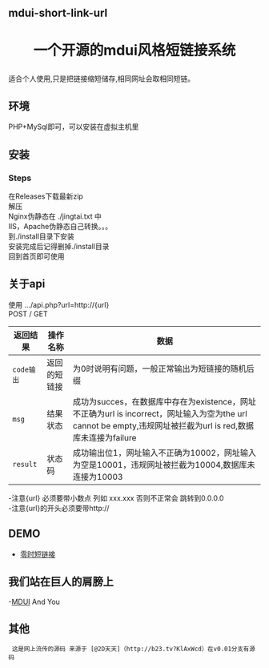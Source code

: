 ## mdui-short-link-url
<h1 align="center">

一个开源的mdui风格短链接系统
  <br>
</h1>

适合个人使用,只是把链接缩短储存,相同网址会取相同短链。

## 环境 

PHP+MySql即可，可以安装在虚拟主机里

## 安装
<h3>Steps</h3>
在Releases下载最新zip<br/>
解压<br/>
Nginx伪静态在 ./jingtai.txt 中<br/>
IIS，Apache伪静态自己转换。。。<br/>
到./install目录下安装<br/>
安装完成后记得删掉./install目录<br/>
回到首页即可使用<br/>

## 关于api

使用 .../api.php?url=http://{url}  <br/>
POST / GET<br/>

|返回结果|操作名称|数据|
|-|-|-|
|`code输出`|返回的短链接|为0时说明有问题，一般正常输出为短链接的随机后缀|
|`msg`|结果状态|成功为succes，在数据库中存在为existence，网址不正确为url is incorrect，网址输入为空为the url cannot be empty,违规网址被拦截为url is red,数据库未连接为failure|
|`result`|状态码|成功输出位1，网址输入不正确为10002，网址输入为空是10001，违规网址被拦截为10004,数据库未连接为10003||



-注意{url} 必须要带小数点 列如 xxx.xxx 否则不正常会 跳转到0.0.0.0 <br/>
-注意{url}的开头必须要带http:// 



## DEMO

- <a href="http://url.zerohh.top">零时短链接</a>
  
## 我们站在巨人的肩膀上
-[MDUI](http://mdui.org/)
  And  You
## 其他
```
 这是网上流传的源码 来源于 [@2D天天]（http://b23.tv?KlAxWcd）在v0.01分支有源码

```
